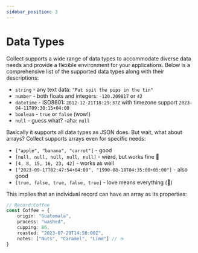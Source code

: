 ```yaml
---
sidebar_position: 3
---
```

# Data Types

Collect supports a wide range of data types to accommodate diverse data needs and provide a flexible environment for your applications. Below is a comprehensive list of the supported data types along with their descriptions:

[//]: # (## String)

[//]: # (   Textual data consisting of characters and words.)

[//]: # ()
[//]: # (   Example: `"John Doe"`, `"Hello, World!"`)

[//]: # (## Number)

[//]: # (   Numeric data representing integers or floating-point numbers.)

[//]: # ()
[//]: # (   Example: `42`, `3.14`)

[//]: # (## Datetime)

[//]: # (   Data representing date and time information in ISO8601 format.)

[//]: # ()
[//]: # (   Example: `"2023-07-27T12:34:56Z"`)

[//]: # (## Point &#40;2D/3D&#41;)

[//]: # (   Geospatial data representing coordinates in either 2-dimensional or 3-dimensional space.)

[//]: # ()
[//]: # (   Example &#40;2D&#41;: `"37.7749,-122.4194"`)

[//]: # ()
[//]: # (   Example &#40;3D&#41;: `"37.7749,-122.4194,10.0"`)

[//]: # (## Boolean)

[//]: # (   Description: Logical data representing true or false values.)

[//]: # ()
[//]: # (   Example: `true`, `false`)

[//]: # (## String[])

[//]: # (   An array of strings, allowing multiple values to be stored.)

[//]: # ()
[//]: # (   Example: `["apple", "banana", "orange"]`)

[//]: # (## Number[])

[//]: # (   An array of numbers, allowing multiple numeric values to be stored.)

[//]: # ()
[//]: # (   Example: `[1, 2, 3, 4, 5]`)

[//]: # (## Datetime[])

[//]: # (   An array of datetime values, allowing multiple date and time entries to be stored.)

[//]: # ()
[//]: # (   Example: `["2023-07-27T12:00:00Z", "2023-07-28T10:30:00Z", "2023-07-29T15:45:00Z"]`)

[//]: # (## Point[])

[//]: # (   Description: An array of 2D or 3D points, allowing multiple geospatial coordinates to be stored.)

[//]: # ()
[//]: # (   Example &#40;2D&#41;: `["40.7128,-74.0060", "37.7749,-122.4194"]`)

[//]: # ()
[//]: # (   Example &#40;3D&#41;: `["40.7128,-74.0060,10.0", "37.7749,-122.4194,15.0"]`)

[//]: # ()
[//]: # (These supported data types empower your applications to handle various types of data, ranging from simple text and numbers to complex geospatial coordinates and arrays. With this diversity, you can build robust and dynamic solutions that cater to the specific needs of your apps.)

[//]: # ()
[//]: # ()
[//]: # (## Records)

[//]: # ()
[//]: # (## Magic Fields)

[//]: # ()
[//]: # (## Labels)

[//]: # ()
[//]: # (## )

[//]: # (## Type suggestions)

[//]: # (Collect automatically suggests data types depending on input:)

- `string` - any text data: `"Pat spit the pips in the tin"`
- `number` - both floats and integers: `-120.209817` or `42`
- `datetime` - ISO8601: `2012-12-21T18:29:37Z` with timezone support `2023-04-11T09:30:15+04:00`
- `boolean` - `true` or `false` (wow!)
- `null` - guess what? -aha: `null`

Basically it supports all data types as JSON does. But wait, what about arrays?
Collect supports arrays even for specific needs:

- `["apple", "banana", "carrot"]` - good
- `[null, null, null, null, null]` - wierd, but works fine 🤔
- `[4, 8, 15, 16, 23, 42]` - works as well
- `["2023-09-17T02:47:54+04:00", "1990-08-18T04:35:00+05:00"]` - also good
- `[true, false, true, false, true]` - love means everything (🌼)

This implies that an individual record can have an array as its properties:

```typescript
// Record:Coffee
const Coffee = {
    origin: "Guatemala", 
    process: "washed", 
    cupping: 86, 
    roasted: "2023-07-20T14:50:00Z",
    notes: ["Nuts", "Caramel", "Lime"] // ☕
}
```